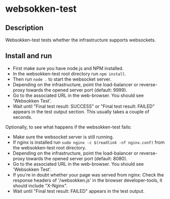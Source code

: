 websokken-test
==============

Description
-----------

Websokken-test tests whether the infrastructure supports websockets.


Install and run
---------------

* First make sure you have node.js and NPM installed.
* In the websokken-test root directory run `npm install`.
* Then run `node .` to start the websocket server.
* Depending on the infrastructure, point the load-balancer or reverse-proxy towards the opened server port (default: 9999).
* Go to the associated URL in the web-browser. You should see 'Websokken Test'.
* Wait until "Final test result: SUCCESS" or "Final test result: FAILED" appears in the test output section. This usually takes a couple of seconds.

Optionally, to see what happens if the websokken-test fails:

* Make sure the websocket server is still running.
* If nginx is installed run `sudo nginx -c $(readlink -nf nginx.conf)` from the websokken-test root directory.
* Depending on the infrastructure, point the load-balancer or reverse-proxy towards the opened server port (default: 8080).
* Go to the associated URL in the web-browser. You should see 'Websokken Test'.
* If you're in doubt whether your page was served from nginx: Check the response headers of '/websokken.js' in the browser developer-tools, it should include "X-Nginx".
* Wait until "Final test result: FAILED" appears in the test output.

